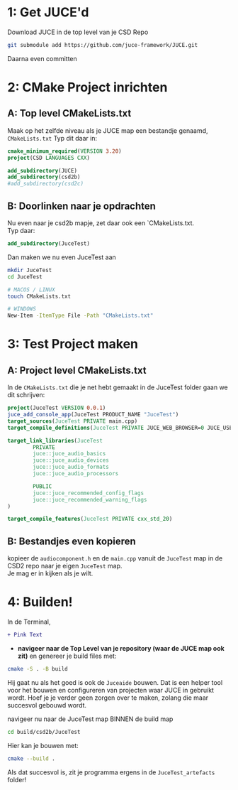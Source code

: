 # 1: Get JUCE'd
Download JUCE in de top level van je CSD Repo
```bash
git submodule add https://github.com/juce-framework/JUCE.git
```
Daarna even committen

# 2:  CMake Project inrichten

## A: Top level CMakeLists.txt
Maak op het zelfde niveau als je JUCE map een bestandje genaamd, `CMakeLists.txt`
Typ dit daar in:
```cmake
cmake_minimum_required(VERSION 3.20)
project(CSD LANGUAGES CXX)

add_subdirectory(JUCE)
add_subdirectory(csd2b)
#add_subdirectory(csd2c)
```
## B: Doorlinken naar je opdrachten
Nu even naar je csd2b mapje, zet daar ook een `CMakeLists.txt.  
Typ daar:
```cmake
add_subdirectory(JuceTest)
```
Dan maken we nu even JuceTest aan
```bash
mkdir JuceTest
cd JuceTest

# MACOS / LINUX
touch CMakeLists.txt

# WINDOWS
New-Item -ItemType File -Path "CMakeLists.txt"
```
# 3: Test Project maken
## A: Project level CMakeLists.txt
In de `CMakeLists.txt` die je net hebt gemaakt in de JuceTest folder gaan we dit schrijven:  
```cmake
project(JuceTest VERSION 0.0.1)
juce_add_console_app(JuceTest PRODUCT_NAME "JuceTest")
target_sources(JuceTest PRIVATE main.cpp)
target_compile_definitions(JuceTest PRIVATE JUCE_WEB_BROWSER=0 JUCE_USE_CURL=0)

target_link_libraries(JuceTest
        PRIVATE
        juce::juce_audio_basics
        juce::juce_audio_devices
        juce::juce_audio_formats
        juce::juce_audio_processors

        PUBLIC
        juce::juce_recommended_config_flags
        juce::juce_recommended_warning_flags
)

target_compile_features(JuceTest PRIVATE cxx_std_20)
```

## B: Bestandjes even kopieren
kopieer de `audiocomponent.h` en de `main.cpp` vanuit de `JuceTest` map in de CSD2 repo naar je eigen `JuceTest` map.     
Je mag er in kijken als je wilt.   

# 4: Builden!
In de Terminal, 
````diff
+ Pink Text
````
+ **navigeer naar de Top Level van je repository (waar de JUCE map ook zit)** en genereer je build files met:

```bash
cmake -S . -B build
```
Hij gaat nu als het goed is ook de `Juceaide` bouwen. Dat is een helper tool voor het bouwen en configureren van projecten waar JUCE in gebruikt wordt. Hoef je je verder geen zorgen over te maken, zolang die maar succesvol gebouwd wordt.   
  
navigeer nu naar de JuceTest map BINNEN de build map  
```bash
cd build/csd2b/JuceTest
```

Hier kan je bouwen met:  
```bash
cmake --build .
```

Als dat succesvol is, zit je programma ergens in de `JuceTest_artefacts` folder!  

